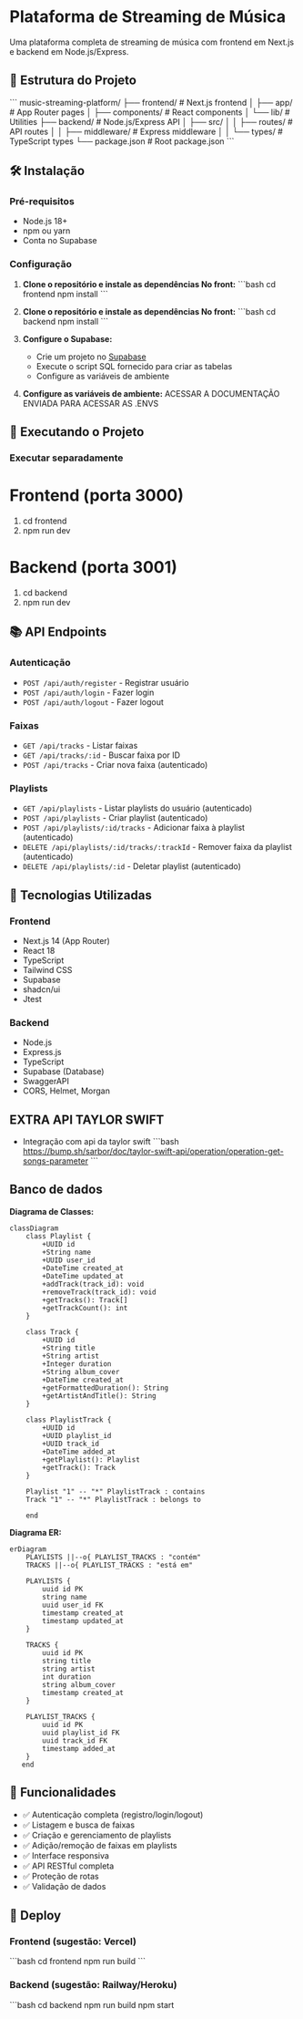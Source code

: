 # Plataforma de Streaming de Música

Uma plataforma completa de streaming de música com frontend em Next.js e backend em Node.js/Express.

## 🚀 Estrutura do Projeto

\`\`\`
music-streaming-platform/
├── frontend/          # Next.js frontend
│   ├── app/          # App Router pages
│   ├── components/   # React components
│   └── lib/          # Utilities
├── backend/          # Node.js/Express API
│   ├── src/
│   │   ├── routes/   # API routes
│   │   ├── middleware/ # Express middleware
│   │   └── types/    # TypeScript types
└── package.json      # Root package.json
\`\`\`

## 🛠️ Instalação

### Pré-requisitos
- Node.js 18+
- npm ou yarn
- Conta no Supabase

### Configuração

1. **Clone o repositório e instale as dependências No front:**
\`\`\`bash
cd frontend
npm install
\`\`\`
1. **Clone o repositório e instale as dependências No front:**
\`\`\`bash
cd backend
npm install
\`\`\`

2. **Configure o Supabase:**
   - Crie um projeto no [Supabase](https://supabase.com)
   - Execute o script SQL fornecido para criar as tabelas
   - Configure as variáveis de ambiente

3. **Configure as variáveis de ambiente:**
ACESSAR A DOCUMENTAÇÃO ENVIADA PARA ACESSAR AS .ENVS

## 🚀 Executando o Projeto

### Executar separadamente
# Frontend (porta 3000)
1. cd frontend
2. npm run dev

# Backend (porta 3001)
1. cd backend
2. npm run dev


## 📚 API Endpoints

### Autenticação
- `POST /api/auth/register` - Registrar usuário
- `POST /api/auth/login` - Fazer login
- `POST /api/auth/logout` - Fazer logout

### Faixas
- `GET /api/tracks` - Listar faixas
- `GET /api/tracks/:id` - Buscar faixa por ID
- `POST /api/tracks` - Criar nova faixa (autenticado)

### Playlists
- `GET /api/playlists` - Listar playlists do usuário (autenticado)
- `POST /api/playlists` - Criar playlist (autenticado)
- `POST /api/playlists/:id/tracks` - Adicionar faixa à playlist (autenticado)
- `DELETE /api/playlists/:id/tracks/:trackId` - Remover faixa da playlist (autenticado)
- `DELETE /api/playlists/:id` - Deletar playlist (autenticado)

## 🔧 Tecnologias Utilizadas

### Frontend
- Next.js 14 (App Router)
- React 18
- TypeScript
- Tailwind CSS
- Supabase
- shadcn/ui
-  Jtest

### Backend
- Node.js
- Express.js
- TypeScript
- Supabase (Database)
- SwaggerAPI
- CORS, Helmet, Morgan

## EXTRA API TAYLOR SWIFT
- Integração com api da taylor swift
\`\`\`bash
https://bump.sh/sarbor/doc/taylor-swift-api/operation/operation-get-songs-parameter
\`\`\`

## Banco de dados
**Diagrama de Classes:**

```mermaid
classDiagram
    class Playlist {
        +UUID id
        +String name
        +UUID user_id
        +DateTime created_at
        +DateTime updated_at
        +addTrack(track_id): void
        +removeTrack(track_id): void
        +getTracks(): Track[]
        +getTrackCount(): int
    }

    class Track {
        +UUID id
        +String title
        +String artist
        +Integer duration
        +String album_cover
        +DateTime created_at
        +getFormattedDuration(): String
        +getArtistAndTitle(): String
    }

    class PlaylistTrack {
        +UUID id
        +UUID playlist_id
        +UUID track_id
        +DateTime added_at
        +getPlaylist(): Playlist
        +getTrack(): Track
    }

    Playlist "1" -- "*" PlaylistTrack : contains
    Track "1" -- "*" PlaylistTrack : belongs to

    end
```

**Diagrama ER:**

```mermaid
erDiagram
    PLAYLISTS ||--o{ PLAYLIST_TRACKS : "contém"
    TRACKS ||--o{ PLAYLIST_TRACKS : "está em"

    PLAYLISTS {
        uuid id PK
        string name
        uuid user_id FK
        timestamp created_at
        timestamp updated_at
    }

    TRACKS {
        uuid id PK
        string title
        string artist
        int duration
        string album_cover
        timestamp created_at
    }

    PLAYLIST_TRACKS {
        uuid id PK
        uuid playlist_id FK
        uuid track_id FK
        timestamp added_at
    }
   end
```

## 📱 Funcionalidades

- ✅ Autenticação completa (registro/login/logout)
- ✅ Listagem e busca de faixas
- ✅ Criação e gerenciamento de playlists
- ✅ Adição/remoção de faixas em playlists
- ✅ Interface responsiva
- ✅ API RESTful completa
- ✅ Proteção de rotas
- ✅ Validação de dados

## 🚀 Deploy

### Frontend (sugestão: Vercel)
\`\`\`bash
cd frontend
npm run build
\`\`\`

### Backend (sugestão: Railway/Heroku)
\`\`\`bash
cd backend
npm run build
npm start

